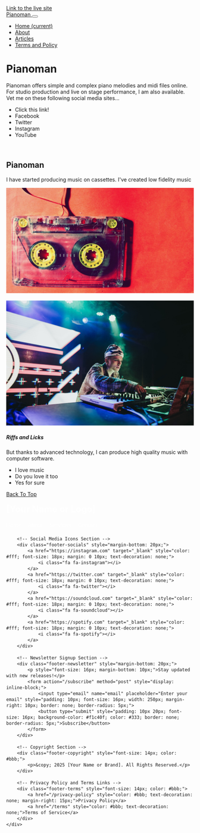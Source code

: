 <!DOCTYPE html>
<html lang="en">
<head>
   <meta name="viewport" content="width=device-width, initial-scale=1" />
   <link rel="stylesheet" href="https://stackpath.bootstrapcdn.com/font-awesome/4.7.0/css/font-awesome.min.css" />
   <link rel="stylesheet" href="https://stackpath.bootstrapcdn.com/bootstrap/4.3.1/css/bootstrap.min.css" />

</head>
<body>
<a href="https://malatjit.github.io/Piano/">Link to the live site</a>
<nav id="banner" class="navbar navbar-expand-lg navbar-dark bg-dark">
      <a class="navbar-brand" href="#"> Pianoman </a>
      <button class="navbar-toggler" type="button" data-toggle="collapse" data-target="#navbarNav" aria-controls="navbarNav" aria-expanded="false" aria-label="Toggle navigation">
         <span class="navbar-toggler-icon"></span>
      </button>
      <div class="collapse navbar-collapse" id="navbarNav">
         <ul class="navbar-nav">
            <li class="nav-item active">
               <a class="nav-link" href="#"> Home <span class="sr-only">(current)</span></a>
            </li>
            <li class="nav-item">
               <a class="nav-link" href="#"> About </a>
            </li>
            <li class="nav-item">
               <a class="nav-link" href="#"> Articles </a>
            </li>
            <li class="nav-item">
               <a class="nav-link" href="#"> Terms and Policy </a>
            </li>
         </ul>
      </div>
   </nav>
<div class="jumbotron content jumbotron-fluid">
      <div class="container">
         <h1 class="display-4">  Pianoman </h1>
         <p class="lead">
Pianoman offers simple and complex piano melodies and midi files online.
For studio production and live on stage performance, I am also available.
Vet me on these following social media sites...
 </p>
      </div>
   </div>
<div class="container-fluid content">
      <div class="row">
<div>
<ul class="list-group">
               <li class="list-group-item active"> Click this link! </li>
               <li class="list-group-item"> <i class="fa fa-facebook"></i> Facebook </li>
               <li class="list-group-item"> <i class="fa fa-twitter"></i> Twitter </li>
               <li class="list-group-item"> <i class="fa fa-instagram"></i> Instagram </li>
               <li class="list-group-item"> <i class="fa fa-youtube"></i> YouTube </li>
            </ul>
         </div>
<div>
            <br>
            <h2> Pianoman </h2>
            <p> I have started producing music on cassettes. I've created low fidelity music
</p>
            <img src="cassete.jpg" class="img-fluid rounded" alt="Image of a cassette" />
         </div>
<div>
            <br>
            <div class="card">
               <img class="card-img-top" src="dj.jpg" alt="DJ on the deck card image">
               <div class="card-body">
                  <h5 class="card-title"> Riffs and Licks </h5>
                  <p class="card-text"> But thanks to advanced technology, I can
produce high quality music with computer software. </p>
               </div>
               <ul class="list-group list-group-flush">
                  <li class="list-group-item"> I love music </li>
                  <li class="list-group-item"> Do you love it too </li>
                  <li class="list-group-item"> Yes for sure </li>
               </ul>
               <div class="card-body">
                  <a href="#" class="card-link"> Back To Top </a>
</div>
</div>
</div>
</div>
</div>
<br>
<footer class="footer mt-auto py-3 bg-dark">
<!-- Container for the Footer Content -->
<div class="footer-container" style="max-width: 1200px; margin: 0 auto;">
<!-- Logo/Brand Name Section -->
 <div class="footer-logo" style="margin-bottom: 20px;">
 <a href="/" style="font-size: 24px; font-weight: bold; color: #fff; text-decoration: none;">[Your Name or Logo]</a>
</div>
<!-- Quick Links Section -->
<div class="footer-links" style="margin-bottom: 20px;">
<a href="/" style="color: #fff; text-decoration: none; margin-right: 15px;">Home</a>
<a href="/about" style="color: #fff; text-decoration: none; margin-right: 15px;">About</a>
<a href="/services" style="color: #fff; text-decoration: none; margin-right: 15px;">Services</a>
<a href="/contact" style="color: #fff; text-decoration: none;">Contact</a>
</div>

        <!-- Social Media Icons Section -->
        <div class="footer-socials" style="margin-bottom: 20px;">
            <a href="https://instagram.com" target="_blank" style="color: #fff; font-size: 18px; margin: 0 10px; text-decoration: none;">
                <i class="fa fa-instagram"></i>
            </a>
            <a href="https://twitter.com" target="_blank" style="color: #fff; font-size: 18px; margin: 0 10px; text-decoration: none;">
                <i class="fa fa-twitter"></i>
            </a>
            <a href="https://soundcloud.com" target="_blank" style="color: #fff; font-size: 18px; margin: 0 10px; text-decoration: none;">
                <i class="fa fa-soundcloud"></i>
            </a>
            <a href="https://spotify.com" target="_blank" style="color: #fff; font-size: 18px; margin: 0 10px; text-decoration: none;">
                <i class="fa fa-spotify"></i>
            </a>
        </div>

        <!-- Newsletter Signup Section -->
        <div class="footer-newsletter" style="margin-bottom: 20px;">
            <p style="font-size: 16px; margin-bottom: 10px;">Stay updated with new releases!</p>
            <form action="/subscribe" method="post" style="display: inline-block;">
                <input type="email" name="email" placeholder="Enter your email" style="padding: 10px; font-size: 16px; width: 250px; margin-right: 10px; border: none; border-radius: 5px;">
                <button type="submit" style="padding: 10px 20px; font-size: 16px; background-color: #f1c40f; color: #333; border: none; border-radius: 5px;">Subscribe</button>
            </form>
        </div>

        <!-- Copyright Section -->
        <div class="footer-copyright" style="font-size: 14px; color: #bbb;">
            <p>&copy; 2025 [Your Name or Brand]. All Rights Reserved.</p>
        </div>

        <!-- Privacy Policy and Terms Links -->
        <div class="footer-terms" style="font-size: 14px; color: #bbb;">
            <a href="/privacy-policy" style="color: #bbb; text-decoration: none; margin-right: 15px;">Privacy Policy</a>
            <a href="/terms" style="color: #bbb; text-decoration: none;">Terms of Service</a>
        </div>
    </div> 
</footer>
</body>
</html>
